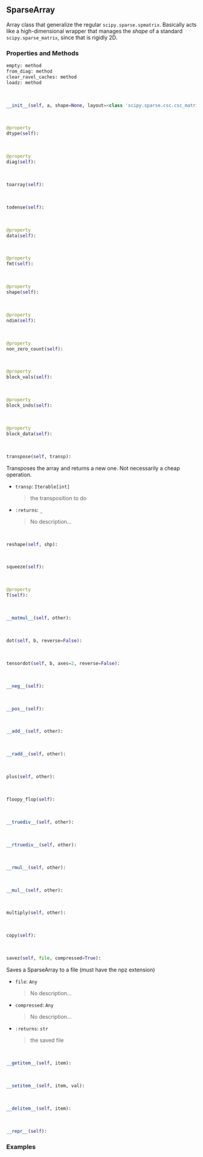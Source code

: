 ## <a id="McUtils.McUtils.Numputils.Sparse.SparseArray">SparseArray</a>
Array class that generalize the regular `scipy.sparse.spmatrix`.
Basically acts like a high-dimensional wrapper that manages the _shape_ of a standard `scipy.sparse_matrix`, since that is rigidly 2D.

### Properties and Methods
```python
empty: method
from_diag: method
clear_ravel_caches: method
loadz: method
```
<a id="McUtils.McUtils.Numputils.Sparse.SparseArray.__init__" class="docs-object-method">&nbsp;</a>
```python
__init__(self, a, shape=None, layout=<class 'scipy.sparse.csc.csc_matrix'>, dtype=None, initialize=True): 
```

<a id="McUtils.McUtils.Numputils.Sparse.SparseArray.dtype" class="docs-object-method">&nbsp;</a>
```python
@property
dtype(self): 
```

<a id="McUtils.McUtils.Numputils.Sparse.SparseArray.diag" class="docs-object-method">&nbsp;</a>
```python
@property
diag(self): 
```

<a id="McUtils.McUtils.Numputils.Sparse.SparseArray.toarray" class="docs-object-method">&nbsp;</a>
```python
toarray(self): 
```

<a id="McUtils.McUtils.Numputils.Sparse.SparseArray.todense" class="docs-object-method">&nbsp;</a>
```python
todense(self): 
```

<a id="McUtils.McUtils.Numputils.Sparse.SparseArray.data" class="docs-object-method">&nbsp;</a>
```python
@property
data(self): 
```

<a id="McUtils.McUtils.Numputils.Sparse.SparseArray.fmt" class="docs-object-method">&nbsp;</a>
```python
@property
fmt(self): 
```

<a id="McUtils.McUtils.Numputils.Sparse.SparseArray.shape" class="docs-object-method">&nbsp;</a>
```python
@property
shape(self): 
```

<a id="McUtils.McUtils.Numputils.Sparse.SparseArray.ndim" class="docs-object-method">&nbsp;</a>
```python
@property
ndim(self): 
```

<a id="McUtils.McUtils.Numputils.Sparse.SparseArray.non_zero_count" class="docs-object-method">&nbsp;</a>
```python
@property
non_zero_count(self): 
```

<a id="McUtils.McUtils.Numputils.Sparse.SparseArray.block_vals" class="docs-object-method">&nbsp;</a>
```python
@property
block_vals(self): 
```

<a id="McUtils.McUtils.Numputils.Sparse.SparseArray.block_inds" class="docs-object-method">&nbsp;</a>
```python
@property
block_inds(self): 
```

<a id="McUtils.McUtils.Numputils.Sparse.SparseArray.block_data" class="docs-object-method">&nbsp;</a>
```python
@property
block_data(self): 
```

<a id="McUtils.McUtils.Numputils.Sparse.SparseArray.transpose" class="docs-object-method">&nbsp;</a>
```python
transpose(self, transp): 
```
Transposes the array and returns a new one.
        Not necessarily a cheap operation.
- `transp`: `Iterable[int]`
    >the transposition to do
- `:returns`: `_`
    >No description...

<a id="McUtils.McUtils.Numputils.Sparse.SparseArray.reshape" class="docs-object-method">&nbsp;</a>
```python
reshape(self, shp): 
```

<a id="McUtils.McUtils.Numputils.Sparse.SparseArray.squeeze" class="docs-object-method">&nbsp;</a>
```python
squeeze(self): 
```

<a id="McUtils.McUtils.Numputils.Sparse.SparseArray.T" class="docs-object-method">&nbsp;</a>
```python
@property
T(self): 
```

<a id="McUtils.McUtils.Numputils.Sparse.SparseArray.__matmul__" class="docs-object-method">&nbsp;</a>
```python
__matmul__(self, other): 
```

<a id="McUtils.McUtils.Numputils.Sparse.SparseArray.dot" class="docs-object-method">&nbsp;</a>
```python
dot(self, b, reverse=False): 
```

<a id="McUtils.McUtils.Numputils.Sparse.SparseArray.tensordot" class="docs-object-method">&nbsp;</a>
```python
tensordot(self, b, axes=2, reverse=False): 
```

<a id="McUtils.McUtils.Numputils.Sparse.SparseArray.__neg__" class="docs-object-method">&nbsp;</a>
```python
__neg__(self): 
```

<a id="McUtils.McUtils.Numputils.Sparse.SparseArray.__pos__" class="docs-object-method">&nbsp;</a>
```python
__pos__(self): 
```

<a id="McUtils.McUtils.Numputils.Sparse.SparseArray.__add__" class="docs-object-method">&nbsp;</a>
```python
__add__(self, other): 
```

<a id="McUtils.McUtils.Numputils.Sparse.SparseArray.__radd__" class="docs-object-method">&nbsp;</a>
```python
__radd__(self, other): 
```

<a id="McUtils.McUtils.Numputils.Sparse.SparseArray.plus" class="docs-object-method">&nbsp;</a>
```python
plus(self, other): 
```

<a id="McUtils.McUtils.Numputils.Sparse.SparseArray.floopy_flop" class="docs-object-method">&nbsp;</a>
```python
floopy_flop(self): 
```

<a id="McUtils.McUtils.Numputils.Sparse.SparseArray.__truediv__" class="docs-object-method">&nbsp;</a>
```python
__truediv__(self, other): 
```

<a id="McUtils.McUtils.Numputils.Sparse.SparseArray.__rtruediv__" class="docs-object-method">&nbsp;</a>
```python
__rtruediv__(self, other): 
```

<a id="McUtils.McUtils.Numputils.Sparse.SparseArray.__rmul__" class="docs-object-method">&nbsp;</a>
```python
__rmul__(self, other): 
```

<a id="McUtils.McUtils.Numputils.Sparse.SparseArray.__mul__" class="docs-object-method">&nbsp;</a>
```python
__mul__(self, other): 
```

<a id="McUtils.McUtils.Numputils.Sparse.SparseArray.multiply" class="docs-object-method">&nbsp;</a>
```python
multiply(self, other): 
```

<a id="McUtils.McUtils.Numputils.Sparse.SparseArray.copy" class="docs-object-method">&nbsp;</a>
```python
copy(self): 
```

<a id="McUtils.McUtils.Numputils.Sparse.SparseArray.savez" class="docs-object-method">&nbsp;</a>
```python
savez(self, file, compressed=True): 
```
Saves a SparseArray to a file (must have the npz extension)
- `file`: `Any`
    >No description...
- `compressed`: `Any`
    >No description...
- `:returns`: `str`
    >the saved file

<a id="McUtils.McUtils.Numputils.Sparse.SparseArray.__getitem__" class="docs-object-method">&nbsp;</a>
```python
__getitem__(self, item): 
```

<a id="McUtils.McUtils.Numputils.Sparse.SparseArray.__setitem__" class="docs-object-method">&nbsp;</a>
```python
__setitem__(self, item, val): 
```

<a id="McUtils.McUtils.Numputils.Sparse.SparseArray.__delitem__" class="docs-object-method">&nbsp;</a>
```python
__delitem__(self, item): 
```

<a id="McUtils.McUtils.Numputils.Sparse.SparseArray.__repr__" class="docs-object-method">&nbsp;</a>
```python
__repr__(self): 
```

### Examples


